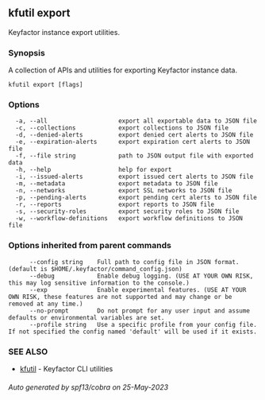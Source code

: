 ## kfutil export

Keyfactor instance export utilities.

### Synopsis

A collection of APIs and utilities for exporting Keyfactor instance data.

```
kfutil export [flags]
```

### Options

```
  -a, --all                    export all exportable data to JSON file
  -c, --collections            export collections to JSON file
  -d, --denied-alerts          export denied cert alerts to JSON file
  -e, --expiration-alerts      export expiration cert alerts to JSON file
  -f, --file string            path to JSON output file with exported data
  -h, --help                   help for export
  -i, --issued-alerts          export issued cert alerts to JSON file
  -m, --metadata               export metadata to JSON file
  -n, --networks               export SSL networks to JSON file
  -p, --pending-alerts         export pending cert alerts to JSON file
  -r, --reports                export reports to JSON file
  -s, --security-roles         export security roles to JSON file
  -w, --workflow-definitions   export workflow definitions to JSON file
```

### Options inherited from parent commands

```
      --config string    Full path to config file in JSON format. (default is $HOME/.keyfactor/command_config.json)
      --debug            Enable debug logging. (USE AT YOUR OWN RISK, this may log sensitive information to the console.)
      --exp              Enable experimental features. (USE AT YOUR OWN RISK, these features are not supported and may change or be removed at any time.)
      --no-prompt        Do not prompt for any user input and assume defaults or environmental variables are set.
      --profile string   Use a specific profile from your config file. If not specified the config named 'default' will be used if it exists.
```

### SEE ALSO

* [kfutil](kfutil.md)	 - Keyfactor CLI utilities

###### Auto generated by spf13/cobra on 25-May-2023
